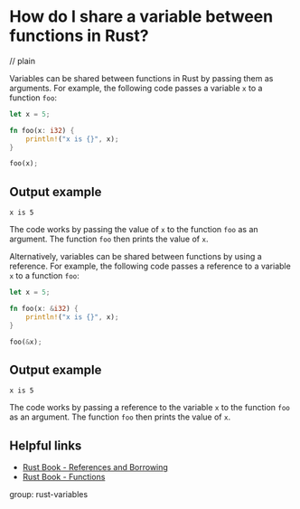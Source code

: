 # How do I share a variable between functions in Rust?
// plain

Variables can be shared between functions in Rust by passing them as arguments. For example, the following code passes a variable `x` to a function `foo`:
```rust
let x = 5;

fn foo(x: i32) {
    println!("x is {}", x);
}

foo(x);
```
## Output example

```
x is 5
```

The code works by passing the value of `x` to the function `foo` as an argument. The function `foo` then prints the value of `x`.

Alternatively, variables can be shared between functions by using a reference. For example, the following code passes a reference to a variable `x` to a function `foo`:
```rust
let x = 5;

fn foo(x: &i32) {
    println!("x is {}", x);
}

foo(&x);
```
## Output example

```
x is 5
```

The code works by passing a reference to the variable `x` to the function `foo` as an argument. The function `foo` then prints the value of `x`.

## Helpful links
- [Rust Book - References and Borrowing](https://doc.rust-lang.org/book/ch04-02-references-and-borrowing.html)
- [Rust Book - Functions](https://doc.rust-lang.org/book/ch03-03-how-functions-work.html)

group: rust-variables